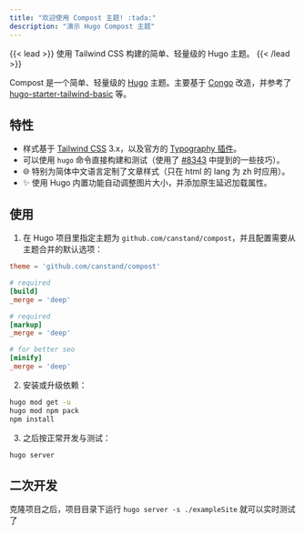 ```yaml
---
title: "欢迎使用 Compost 主题! :tada:"
description: "演示 Hugo Compost 主题"
---
```


{{< lead >}}
使用 Tailwind CSS 构建的简单、轻量级的 Hugo 主题。
{{< /lead >}}

Compost 是一个简单、轻量级的 [Hugo](https://gohugo.io) 主题。主要基于 [Congo](https://github.com/jpanther/congo) 改造，并参考了 [hugo-starter-tailwind-basic](https://github.com/bep/hugo-starter-tailwind-basic) 等。

## 特性

- 样式基于 [Tailwind CSS](https://tailwindcss.com/docs) 3.x，以及官方的 [Typography 插件](https://github.com/tailwindlabs/tailwindcss-typography)。
- 可以使用 `hugo` 命令直接构建和测试（使用了 [#8343](https://github.com/gohugoio/hugo/issues/8343) 中提到的一些技巧）。 
- 🌐 特别为简体中文语言定制了文章样式（只在 html 的 lang 为 zh 时应用）。
- ✨ 使用 Hugo 内置功能自动调整图片大小，并添加原生延迟加载属性。

## 使用

1. 在 Hugo 项目里指定主题为 `github.com/canstand/compost`，并且配置需要从主题合并的默认选项：

```toml
theme = 'github.com/canstand/compost'

# required
[build]
_merge = 'deep'

# required
[markup]
_merge = 'deep'

# for better seo
[minify]
_merge = 'deep'
```

2. 安装或升级依赖：

```bash
hugo mod get -u
hugo mod npm pack
npm install
```

3. 之后按正常开发与测试：

```bash
hugo server
```

## 二次开发

克隆项目之后，项目目录下运行 `hugo server -s ./exampleSite` 就可以实时测试了

